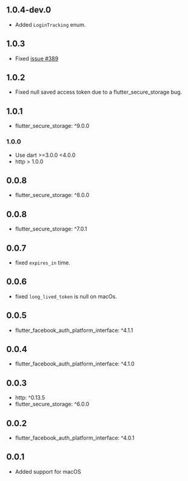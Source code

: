 ## 1.0.4-dev.0
- Added `LoginTracking` enum.

## 1.0.3
- Fixed [issue #389](https://github.com/darwin-morocho/flutter-facebook-auth/issues/389)

## 1.0.2
- Fixed null saved access token due to a flutter_secure_storage bug.

## 1.0.1
- flutter_secure_storage: ^9.0.0

### 1.0.0
- Use dart >=3.0.0 <4.0.0
- http > 1.0.0

## 0.0.8
- flutter_secure_storage: ^8.0.0
## 0.0.8
- flutter_secure_storage: ^7.0.1
## 0.0.7
- fixed `expires_in` time.
## 0.0.6
- fixed `long_lived_token` is null on macOs.
## 0.0.5
- flutter_facebook_auth_platform_interface: ^4.1.1
## 0.0.4
- flutter_facebook_auth_platform_interface: ^4.1.0

## 0.0.3
- http: ^0.13.5
- flutter_secure_storage: ^6.0.0 
## 0.0.2
- flutter_facebook_auth_platform_interface: ^4.0.1

## 0.0.1
- Added support for macOS

